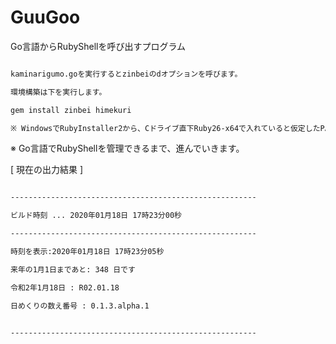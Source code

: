 # GuuGoo

Go言語からRubyShellを呼び出すプログラム

```markdown

kaminarigumo.goを実行するとzinbeiのdオプションを呼びます。

環境構築は下を実行します。

gem install zinbei himekuri

※ WindowsでRubyInstaller2から、Cドライブ直下Ruby26-x64で入れていると仮定したPATHです。

```

※ Go言語でRubyShellを管理できるまで、進んでいきます。

[ 現在の出力結果 ]

```markdown

-------------------------------------------------------

ビルド時刻 ... 2020年01月18日 17時23分00秒

-------------------------------------------------------

時刻を表示:2020年01月18日 17時23分05秒

来年の1月1日まであと: 348 日です

令和2年1月18日 : R02.01.18

日めくりの数え番号 : 0.1.3.alpha.1


-------------------------------------------------------

```